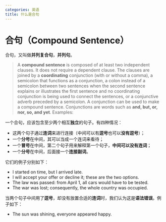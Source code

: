 ```yaml
---
categories: 英语
title: 什么是合句
---
```


# 合句（Compound Sentence）

合句，又叫做**并列复合句**，**并列句**。

> A **compound sentence** is composed of at least two independent clauses. It does not require a dependent clause. The clauses are joined by a **coordinating** conjunction (with or without a comma), a semicolon that functions as a conjunction, a colon instead of a semicolon between two sentences when the second sentence explains or illustrates the first sentence and no coordinating conjunction is being used to connect the sentences, or a conjunctive adverb preceded by a semicolon. A conjunction can be used to make a compound sentence. Conjunctions are words such as **and, but, or, nor, so, and yet**. Examples:

一个合句，应该包含至少两个相互**独立**的句子。有四种情况：

- 这两个句子通过**连词**来进行连接（中间可以有**逗号**也可以**没有逗号**）；
- 一个**分号**在中间，其可以当成一个连词来看待；
- 一个**冒号**在中间，第二个句子用来解释第一个句子，**中间可以没有连词**；
- 一个**分号**在中间，后面接一个**连接副词**。

它们的例子分别如下：

- I started on time, but I arrived late.
- I will accept your offer or decline it; these are the two options.
- The law was passed: from April 1, all cars would have to be tested.
- The war was lost; consequently, the whole country was occupied.

当两个句子中间用了**逗号**，却没有放置合适的**连词**时，我们认为这是**语法错误**。例子如下：

- The sun was shining, everyone appeared happy.

 